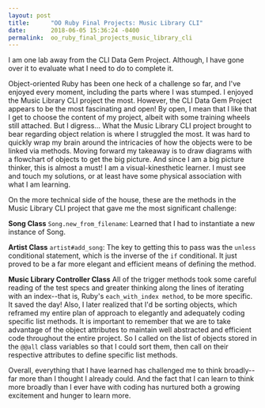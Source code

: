 ```yaml
---
layout: post
title:      "OO Ruby Final Projects: Music Library CLI"
date:       2018-06-05 15:36:24 -0400
permalink:  oo_ruby_final_projects_music_library_cli
---
```



I am one lab away from the CLI Data Gem Project. Although, I have gone over it to evaluate what I need to do to complete it.

Object-oriented Ruby has been one heck of a challenge so far, and I've enjoyed every moment, including the parts where I was stumped.  I enjoyed the Music Library CLI project the most.  However, the CLI Data Gem Project appears to be the most fascinating and open!  By open, I mean that I like that I get to choose the content of my project, albeit with some training wheels still attached. But I digress... What the Music Library CLI project brought to bear regarding object relation is where I struggled the most. It was hard to quickly wrap my brain around the intricacies of how the objects were to be linked via methods.  Moving forward my takeaway is to draw diagrams with a flowchart of objects to get the big picture.  And since I am a big picture thinker, this is almost a must! I am a visual-kinesthetic learner. I must see and touch my solutions, or at least have some physical association with what I am learning.

On the more technical side of the house, these are the methods in the Music Library CLI project that gave me the most significant challenge:

**Song Class**
`Song.new_from_filename`:  Learned that I had to instantiate a new instance of Song.

**Artist Class**
`artist#add_song`: The key to getting this to pass was the `unless` conditional statement, which is the inverse of the `if` conditional.  It just proved to be a far more elegant and efficient means of defining the method.

**Music Library Controller Class**
All of the trigger methods took some careful reading of the test specs and greater thinking along the lines of iterating with an index--that is, Ruby's `each_with_index method`, to be more specific. It saved the day!  Also, I later realized that I'd be sorting objects, which reframed my entire plan of approach to elegantly and adequately coding specific list methods. It is important to remember that we are to take advantage of the object attributes to maintain well abstracted and efficient code throughout the entire project.  So I called on the list of objects stored in the `@@all` class variables so that I could sort them, then call on their respective attributes to define specific list methods.

Overall, everything that I have learned has challenged me to think broadly--far more than I thought I already could.  And the fact that I can learn to think more broadly than I ever have with coding has nurtured both a growing excitement and hunger to learn more.
